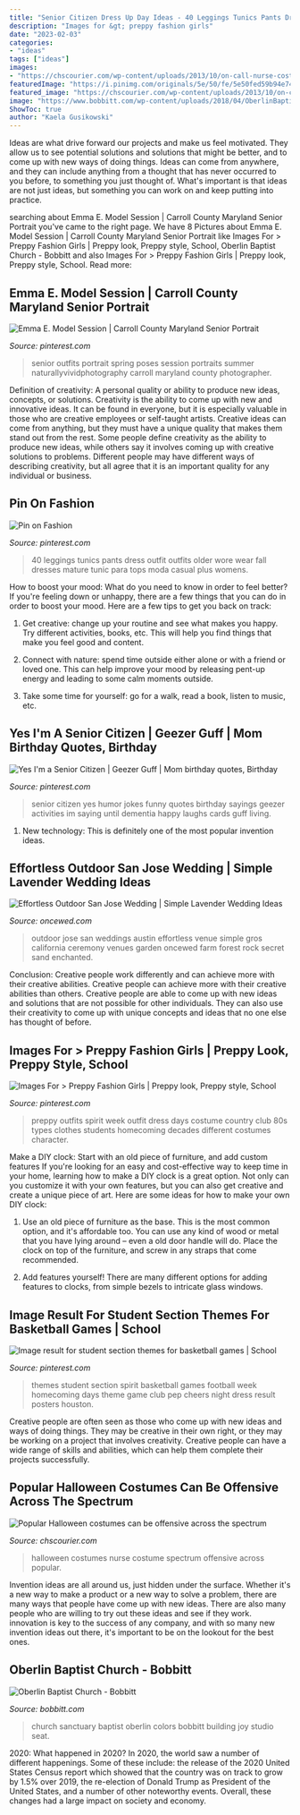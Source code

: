 ```yaml
---
title: "Senior Citizen Dress Up Day Ideas - 40 Leggings Tunics Pants Dress Outfit Outfits Older Wore Wear Fall Dresses Mature Tunic Para Tops Moda Casual Plus Womens"
description: "Images for &gt; preppy fashion girls"
date: "2023-02-03"
categories:
- "ideas"
tags: ["ideas"]
images:
- "https://chscourier.com/wp-content/uploads/2013/10/on-call-nurse-costume.jpg"
featuredImage: "https://i.pinimg.com/originals/5e/50/fe/5e50fed59b94e74280916a89130c65c7.jpg"
featured_image: "https://chscourier.com/wp-content/uploads/2013/10/on-call-nurse-costume.jpg"
image: "https://www.bobbitt.com/wp-content/uploads/2018/04/OberlinBaptist3.jpg"
ShowToc: true
author: "Kaela Gusikowski"
---
```



Ideas are what drive forward our projects and make us feel motivated. They allow us to see potential solutions and solutions that might be better, and to come up with new ways of doing things. Ideas can come from anywhere, and they can include anything from a thought that has never occurred to you before, to something you just thought of. What's important is that ideas are not just ideas, but something you can work on and keep putting into practice.

	

		
searching about Emma E. Model Session | Carroll County Maryland Senior Portrait you've came to the right page. We have 8 Pictures about Emma E. Model Session | Carroll County Maryland Senior Portrait like Images For &gt; Preppy Fashion Girls | Preppy look, Preppy style, School, Oberlin Baptist Church - Bobbitt and also Images For &gt; Preppy Fashion Girls | Preppy look, Preppy style, School. Read more:
		
    
## Emma E. Model Session | Carroll County Maryland Senior Portrait

<img loading=lazy src="https://i.pinimg.com/originals/0c/8d/d8/0c8dd8ae0d80cb70118cfa5c41511a0b.jpg" onerror="this.onerror=null;this.src='https://tse4.mm.bing.net/th?id=OIP.d8_RgcN-mTuc_fhe_TgUegHaLG&amp;pid=15.1';" alt="Emma E. Model Session | Carroll County Maryland Senior Portrait">

_Source: pinterest.com_

>senior outfits portrait spring poses session portraits summer naturallyvividphotography carroll maryland county photographer. 

	

Definition of creativity: A personal quality or ability to produce new ideas, concepts, or solutions.
Creativity is the ability to come up with new and innovative ideas. It can be found in everyone, but it is especially valuable in those who are creative employees or self-taught artists. Creative ideas can come from anything, but they must have a unique quality that makes them stand out from the rest. Some people define creativity as the ability to produce new ideas, while others say it involves coming up with creative solutions to problems. Different people may have different ways of describing creativity, but all agree that it is an important quality for any individual or business.

    
## Pin On Fashion

<img loading=lazy src="https://i.pinimg.com/originals/d6/c1/3f/d6c13f7d362443b0071127b7fb898489.jpg" onerror="this.onerror=null;this.src='https://tse3.mm.bing.net/th?id=OIP.JiaFANw6vlPaEdhn5L_ANgAAAA&amp;pid=15.1';" alt="Pin on Fashion">

_Source: pinterest.com_

>40 leggings tunics pants dress outfit outfits older wore wear fall dresses mature tunic para tops moda casual plus womens. 

	

How to boost your mood: What do you need to know in order to feel better?
If you're feeling down or unhappy, there are a few things that you can do in order to boost your mood. Here are a few tips to get you back on track: 
1. Get creative: change up your routine and see what makes you happy. Try different activities, books, etc. This will help you find things that make you feel good and content. 

2. Connect with nature: spend time outside either alone or with a friend or loved one. This can help improve your mood by releasing pent-up energy and leading to some calm moments outside. 

3. Take some time for yourself: go for a walk, read a book, listen to music, etc.

    
## Yes I&#039;m A Senior Citizen | Geezer Guff | Mom Birthday Quotes, Birthday

<img loading=lazy src="https://i.pinimg.com/736x/df/3a/ff/df3affddefd3aac0972dd272c24b1f73--senior-jokes-senior-activities.jpg" onerror="this.onerror=null;this.src='https://tse4.mm.bing.net/th?id=OIP.Q9dwlVxZx5d9Y3dB2UD95QHaRU&amp;pid=15.1';" alt="Yes I&#039;m a Senior Citizen | Geezer Guff | Mom birthday quotes, Birthday">

_Source: pinterest.com_

>senior citizen yes humor jokes funny quotes birthday sayings geezer activities im saying until dementia happy laughs cards guff living. 

	

1) New technology: This is definitely one of the most popular invention ideas.

    
## Effortless Outdoor San Jose Wedding | Simple Lavender Wedding Ideas

<img loading=lazy src="https://www.oncewed.com/wp-content/uploads/2014/02/austin-gros-california-wedding-ceremony1.png" onerror="this.onerror=null;this.src='https://tse1.mm.bing.net/th?id=OIP.ImPI-KCGXHd5YrQ59RPgmgHaKH&amp;pid=15.1';" alt="Effortless Outdoor San Jose Wedding | Simple Lavender Wedding Ideas">

_Source: oncewed.com_

>outdoor jose san weddings austin effortless venue simple gros california ceremony venues garden oncewed farm forest rock secret sand enchanted. 

	

Conclusion: Creative people work differently and can achieve more with their creative abilities.
Creative people can achieve more with their creative abilities than others. Creative people are able to come up with new ideas and solutions that are not possible for other individuals. They can also use their creativity to come up with unique concepts and ideas that no one else has thought of before.

    
## Images For &gt; Preppy Fashion Girls | Preppy Look, Preppy Style, School

<img loading=lazy src="https://i.pinimg.com/originals/a1/3c/56/a13c56e69657208363a6b1e5e73f09b1.jpg" onerror="this.onerror=null;this.src='https://tse3.mm.bing.net/th?id=OIP.zqB8tPw7MHdYerMBkzqkJwDMEy&amp;pid=15.1';" alt="Images For &gt; Preppy Fashion Girls | Preppy look, Preppy style, School">

_Source: pinterest.com_

>preppy outfits spirit week outfit dress days costume country club 80s types clothes students homecoming decades different costumes character. 

	

Make a DIY clock: Start with an old piece of furniture, and add custom features
If you're looking for an easy and cost-effective way to keep time in your home, learning how to make a DIY clock is a great option. Not only can you customize it with your own features, but you can also get creative and create a unique piece of art. Here are some ideas for how to make your own DIY clock:
1. Use an old piece of furniture as the base. This is the most common option, and it's affordable too. You can use any kind of wood or metal that you have lying around – even a old door handle will do. Place the clock on top of the furniture, and screw in any straps that come recommended.

2. Add features yourself! There are many different options for adding features to clocks, from simple bezels to intricate glass windows.

    
## Image Result For Student Section Themes For Basketball Games | School

<img loading=lazy src="https://i.pinimg.com/originals/5e/50/fe/5e50fed59b94e74280916a89130c65c7.jpg" onerror="this.onerror=null;this.src='https://tse4.mm.bing.net/th?id=OIP.tnm3RhWdi6_ksBNeHjCLeQHaNK&amp;pid=15.1';" alt="Image result for student section themes for basketball games | School">

_Source: pinterest.com_

>themes student section spirit basketball games football week homecoming days theme game club pep cheers night dress result posters houston. 

	

Creative people are often seen as those who come up with new ideas and ways of doing things. They may be creative in their own right, or they may be working on a project that involves creativity. Creative people can have a wide range of skills and abilities, which can help them complete their projects successfully.

    
## Popular Halloween Costumes Can Be Offensive Across The Spectrum

<img loading=lazy src="https://chscourier.com/wp-content/uploads/2013/10/on-call-nurse-costume.jpg" onerror="this.onerror=null;this.src='https://tse3.mm.bing.net/th?id=OIP.J2dExQUGJ8ylVatTvqS0swHaKl&amp;pid=15.1';" alt="Popular Halloween costumes can be offensive across the spectrum">

_Source: chscourier.com_

>halloween costumes nurse costume spectrum offensive across popular. 

	

Invention ideas are all around us, just hidden under the surface. Whether it's a new way to make a product or a new way to solve a problem, there are many ways that people have come up with new ideas. There are also many people who are willing to try out these ideas and see if they work. innovation is key to the success of any company, and with so many new invention ideas out there, it's important to be on the lookout for the best ones.

    
## Oberlin Baptist Church - Bobbitt

<img loading=lazy src="https://www.bobbitt.com/wp-content/uploads/2018/04/OberlinBaptist3.jpg" onerror="this.onerror=null;this.src='https://tse4.mm.bing.net/th?id=OIP.BRq9rIUPf41wqRgB82zNLQHaE7&amp;pid=15.1';" alt="Oberlin Baptist Church - Bobbitt">

_Source: bobbitt.com_

>church sanctuary baptist oberlin colors bobbitt building joy studio seat. 

	

2020: What happened in 2020?
In 2020, the world saw a number of different happenings. Some of these include: the release of the 2020 United States Census report which showed that the country was on track to grow by 1.5% over 2019, the re-election of Donald Trump as President of the United States, and a number of other noteworthy events. Overall, these changes had a large impact on society and economy.


